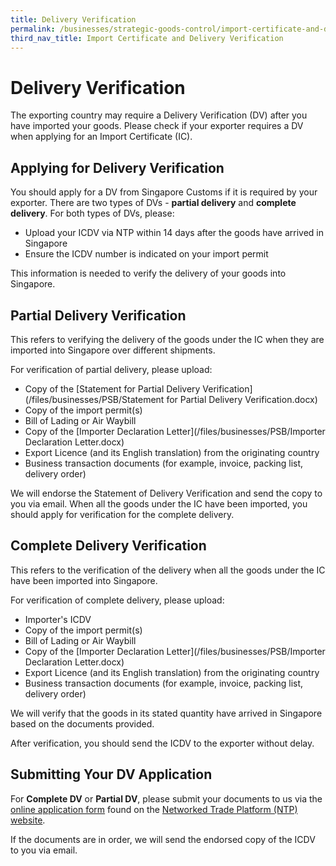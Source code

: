 ```yaml
---
title: Delivery Verification
permalink: /businesses/strategic-goods-control/import-certificate-and-delivery-verification/delivery-verification
third_nav_title: Import Certificate and Delivery Verification
---
```

# Delivery Verification

The exporting country may require a Delivery Verification (DV) after you have imported your goods. Please check if your exporter requires a DV when applying for an Import Certificate (IC).

## Applying for Delivery Verification

You should apply for a DV from Singapore Customs if it is required by your exporter. There are two types of DVs - **partial delivery**  and  **complete delivery**. For both types of DVs, please:

-   Upload your ICDV via NTP within 14 days after the goods have arrived in Singapore
-   Ensure the ICDV number is indicated on your import permit

This information is needed to verify the delivery of your goods into Singapore.

## Partial Delivery Verification

This refers to verifying the delivery of the goods under the IC when they are imported into Singapore over different shipments.

For verification of partial delivery, please upload:

-   Copy of the  [Statement for Partial Delivery Verification](/files/businesses/PSB/Statement for Partial Delivery Verification.docx)
-   Copy of the import permit(s)
-   Bill of Lading or Air Waybill
-   Copy of the [Importer Declaration Letter](/files/businesses/PSB/Importer Declaration Letter.docx)
-   Export Licence (and its English translation) from the originating country
-   Business transaction documents (for example, invoice, packing list, delivery order)

We will endorse the Statement of Delivery Verification and send the copy to you via email. When all the goods under the IC have been imported, you should apply for verification for the complete delivery.

## Complete Delivery Verification

This refers to the verification of the delivery when all the goods under the IC have been imported into Singapore.

For verification of complete delivery, please upload:

-   Importer's ICDV
-   Copy of the import permit(s)
-   Bill of Lading or Air Waybill
-   Copy of the  [Importer Declaration Letter](/files/businesses/PSB/Importer Declaration Letter.docx)
-   Export Licence (and its English translation) from the originating country
-   Business transaction documents (for example, invoice, packing list, delivery order)

We will verify that the goods in its stated quantity have arrived in Singapore based on the documents provided.

After verification, you should send the ICDV to the exporter without delay.

## Submitting Your DV Application

For **Complete DV** or **Partial DV**, please submit your documents to us via the [online application form](https://form.gov.sg/#!/60408fffd83b890011c7f8ab) found on the [Networked Trade Platform (NTP) website](http://www.ntp.gov.sg/).

If the documents are in order, we will send the endorsed copy of the ICDV to you via email.
